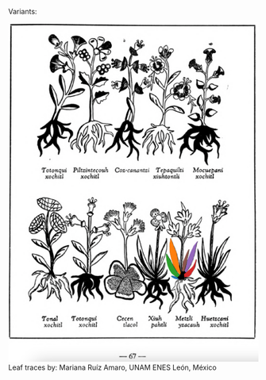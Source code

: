 Variants:   

![M_ID115_p067_10_Metzli-yzacauh.png](assets/M_ID115_p067_10_Metzli-yzacauh.png)  
Leaf traces by: Mariana Ruíz Amaro, UNAM ENES León, México  
